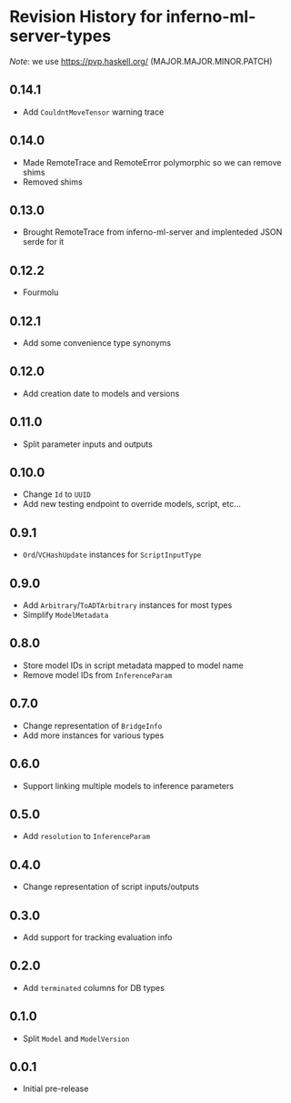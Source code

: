 # Revision History for inferno-ml-server-types
*Note*: we use https://pvp.haskell.org/ (MAJOR.MAJOR.MINOR.PATCH)

## 0.14.1
* Add `CouldntMoveTensor` warning trace

## 0.14.0
* Made RemoteTrace and RemoteError polymorphic so we can remove shims
* Removed shims

## 0.13.0
* Brought RemoteTrace from inferno-ml-server and implenteded JSON serde for it

## 0.12.2
* Fourmolu

## 0.12.1
* Add some convenience type synonyms

## 0.12.0
* Add creation date to models and versions

## 0.11.0
* Split parameter inputs and outputs

## 0.10.0
* Change `Id` to `UUID`
* Add new testing endpoint to override models, script, etc...

## 0.9.1
* `Ord`/`VCHashUpdate` instances for `ScriptInputType`

## 0.9.0
* Add `Arbitrary`/`ToADTArbitrary` instances for most types
* Simplify `ModelMetadata`

## 0.8.0
* Store model IDs in script metadata mapped to model name 
* Remove model IDs from `InferenceParam`

## 0.7.0
* Change representation of `BridgeInfo`
* Add more instances for various types

## 0.6.0
* Support linking multiple models to inference parameters

## 0.5.0
* Add `resolution` to `InferenceParam`

## 0.4.0
* Change representation of script inputs/outputs

## 0.3.0
* Add support for tracking evaluation info

## 0.2.0
* Add `terminated` columns for DB types

## 0.1.0
* Split `Model` and `ModelVersion`

## 0.0.1
* Initial pre-release
